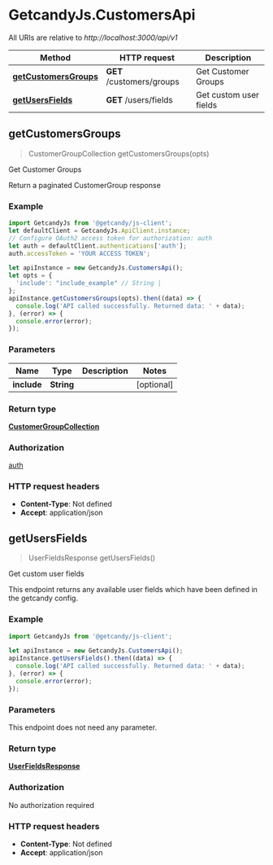 # GetcandyJs.CustomersApi

All URIs are relative to *http://localhost:3000/api/v1*

Method | HTTP request | Description
------------- | ------------- | -------------
[**getCustomersGroups**](CustomersApi.md#getCustomersGroups) | **GET** /customers/groups | Get Customer Groups
[**getUsersFields**](CustomersApi.md#getUsersFields) | **GET** /users/fields | Get custom user fields



## getCustomersGroups

> CustomerGroupCollection getCustomersGroups(opts)

Get Customer Groups

Return a paginated CustomerGroup response

### Example

```javascript
import GetcandyJs from '@getcandy/js-client';
let defaultClient = GetcandyJs.ApiClient.instance;
// Configure OAuth2 access token for authorization: auth
let auth = defaultClient.authentications['auth'];
auth.accessToken = 'YOUR ACCESS TOKEN';

let apiInstance = new GetcandyJs.CustomersApi();
let opts = {
  'include': "include_example" // String | 
};
apiInstance.getCustomersGroups(opts).then((data) => {
  console.log('API called successfully. Returned data: ' + data);
}, (error) => {
  console.error(error);
});

```

### Parameters


Name | Type | Description  | Notes
------------- | ------------- | ------------- | -------------
 **include** | **String**|  | [optional] 

### Return type

[**CustomerGroupCollection**](CustomerGroupCollection.md)

### Authorization

[auth](../README.md#auth)

### HTTP request headers

- **Content-Type**: Not defined
- **Accept**: application/json


## getUsersFields

> UserFieldsResponse getUsersFields()

Get custom user fields

This endpoint returns any available user fields which have been defined in the getcandy config.

### Example

```javascript
import GetcandyJs from '@getcandy/js-client';

let apiInstance = new GetcandyJs.CustomersApi();
apiInstance.getUsersFields().then((data) => {
  console.log('API called successfully. Returned data: ' + data);
}, (error) => {
  console.error(error);
});

```

### Parameters

This endpoint does not need any parameter.

### Return type

[**UserFieldsResponse**](UserFieldsResponse.md)

### Authorization

No authorization required

### HTTP request headers

- **Content-Type**: Not defined
- **Accept**: application/json


